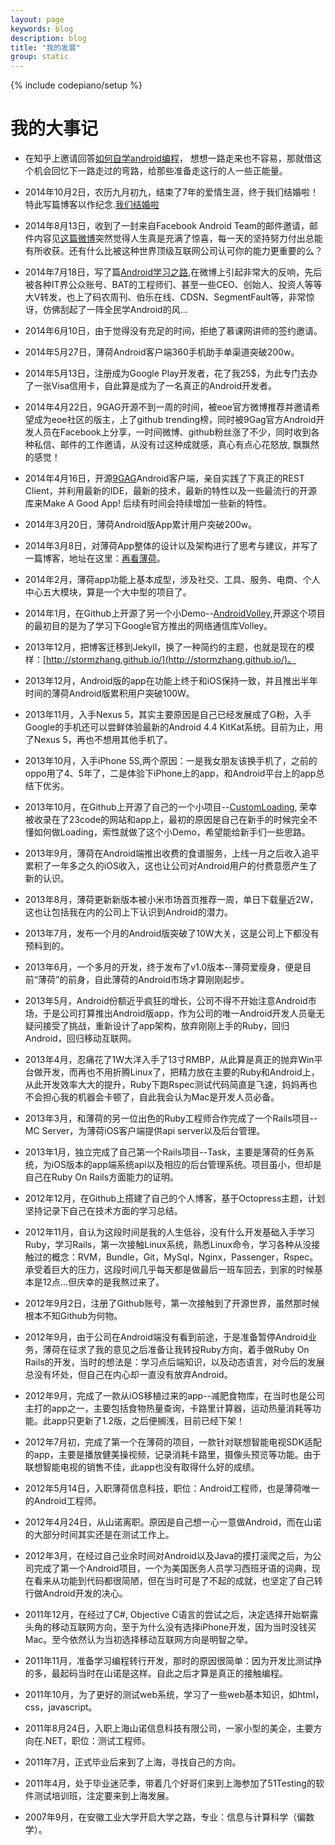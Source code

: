 ```yaml
---
layout: page
keywords: blog
description: blog
title: "我的发展"
group: static
---
```

{% include codepiano/setup %}

我的大事记
===

* 在知乎上邀请回答[如何自学android编程](http://www.zhihu.com/question/26417244)， 想想一路走来也不容易，那就借这个机会回忆下一路走过的弯路，给那些准备走这行的人一些正能量。

* 2014年10月2日，农历九月初九，结束了7年的爱情生涯，终于我们结婚啦！特此写篇博客以作纪念.[我们结婚啦](http://stormzhang.github.io/others/2014/09/10/we-get-married/)

* 2014年8月13日，收到了一封来自Facebook Android Team的邮件邀请，邮件内容见[这篇微博](http://weibo.com/2942550243/BihHsgkkm?mod=weibotime)突然觉得人生真是充满了惊喜，每一天的坚持努力付出总能有所收获。还有什么比被这种世界顶级互联网公司认可你的能力更重要的么？

* 2014年7月18日，写了篇[Android学习之路](http://stormzhang.github.io/android/2014/07/07/learn-android-from-rookie/),在微博上引起非常大的反响，先后被各种IT界公众账号、BAT的工程师们、甚至一些CEO、创始人、投资人等等大V转发，也上了码农周刊、伯乐在线、CDSN、SegmentFault等，非常惊讶，仿佛刮起了一阵全民学Android的风...

* 2014年6月10日，由于觉得没有充足的时间，拒绝了慕课网讲师的签约邀请。

* 2014年5月27日，薄荷Android客户端360手机助手单渠道突破200w。

* 2014年5月13日，注册成为Google Play开发者，花了我25$，为此专门去办了一张Visa信用卡，自此算是成为了一名真正的Android开发者。

* 2014年4月22日，9GAG开源不到一周的时间，被eoe官方微博推荐并邀请希望成为eoe社区的版主，上了github trending榜，同时被9Gag官方Android开发人员在Facebook上分享，一时间微博、github粉丝涨了不少，同时收到各种私信、邮件的工作邀请，从没有过这种成就感，真心有点心花怒放, 飘飘然的感觉！

* 2014年4月16日，开源[9GAG](https://github.com/stormzhang/9GAG)Android客户端，亲自实践了下真正的REST Client，并利用最新的IDE，最新的技术，最新的特性以及一些最流行的开源库来Make A Good App! 后续有时间会持续增加一些新的特性。

* 2014年3月20日，薄荷Android版App累计用户突破200w。

* 2014年3月8日，对薄荷App整体的设计以及架构进行了思考与建议，并写了一篇博客，地址在这里：[再看薄荷](http://stormzhang.github.io/android/2014/03/08/review-boohee-architecture/)。

* 2014年2月，薄荷app功能上基本成型，涉及社交、工具、服务、电商、个人中心五大模块，算是一个大中型的项目了。

* 2014年1月，在Github上开源了另一个小Demo--[AndroidVolley](https://github.com/stormzhang/AndroidVolley),开源这个项目的最初目的是为了学习下Google官方推出的网络通信库Volley。

* 2013年12月，把博客迁移到Jekyll，换了一种简约的主题，也就是现在的模样：[http://stormzhang.github.io/](http://stormzhang.github.io/)。

* 2013年12月，Android版的app在功能上终于和iOS保持一致，并且推出半年时间的薄荷Android版累积用户突破100W。

* 2013年11月，入手Nexus 5，其实主要原因是自己已经发展成了G粉，入手Google的手机还可以尝鲜体验最新的Android 4.4 KitKat系统。目前为止，用了Nexus 5，再也不想用其他手机了。

* 2013年10月，入手iPhone 5S,两个原因：一是我女朋友该换手机了，之前的oppo用了4、5年了，二是体验下iPhone上的app，和Android平台上的app总结下优劣。

* 2013年10月，在Github上开源了自己的一个小项目--[CustomLoading](https://github.com/stormzhang/CustomLoading), 荣幸被收录在了23code的网站和app上，最初的原因是自己在新手的时候完全不懂如何做Loading，索性就做了这个小Demo，希望能给新手们一些思路。

* 2013年9月，薄荷在Android端推出收费的食谱服务，上线一月之后收入追平累积了一年多之久的iOS收入，这也让公司对Android用户的付费意愿产生了新的认识。

* 2013年8月，薄荷更新新版本被小米市场首页推荐一周，单日下载量近2W，这也让包括我在内的公司上下认识到Android的潜力。

* 2013年7月，发布一个月的Android版突破了10W大关，这是公司上下都没有预料到的。

* 2013年6月，一个多月的开发，终于发布了v1.0版本--薄荷爱瘦身，便是目前“薄荷”的前身，自此薄荷的Android市场才算刚刚起步。

* 2013年5月，Android份额近乎疯狂的增长，公司不得不开始注意Android市场，于是公司打算推出Android版app，作为公司的唯一Android开发人员毫无疑问接受了挑战，重新设计了app架构，放弃刚刚上手的Ruby，回归Android，回归移动互联网。

* 2013年4月，忍痛花了1W大洋入手了13寸RMBP，从此算是真正的抛弃Win平台做开发，而再也不用折腾Linux了，把精力放在主要的Ruby和Android上，从此开发效率大大的提升，Ruby下跑Rspec测试代码简直是飞速，妈妈再也不会担心我的机器会卡顿了，自此我会认为Mac是开发人员必备。

* 2013年3月，和薄荷的另一位出色的Ruby工程师合作完成了一个Rails项目--MC Server，为薄荷iOS客户端提供api server以及后台管理。

* 2013年1月，独立完成了自己第一个Rails项目--Task，主要是薄荷的任务系统，为iOS版本的app端系统api以及相应的后台管理系统。项目虽小，但却是自己在Ruby On Rails方面能力的证明。

* 2012年12月，在Github上搭建了自己的个人博客，基于Octopress主题，计划坚持记录下自己在技术方面的学习总结。

* 2012年11月，自认为这段时间是我的人生低谷，没有什么开发基础入手学习Ruby，学习Rails，第一次接触Linux系统，熟悉Linux命令，学习各种从没接触过的概念：RVM，Bundle，Git，MySql，Nginx，Passenger，Rspec。承受着巨大的压力，这段时间几乎每天都是做最后一班车回去，到家的时候基本是12点...但庆幸的是我熬过来了。

* 2012年9月2日，注册了Github账号，第一次接触到了开源世界，虽然那时候根本不知Github为何物。

* 2012年9月，由于公司在Android端没有看到前途，于是准备暂停Android业务，薄荷在征求了我的意见之后准备让我转投Ruby方向，着手做Ruby On Rails的开发，当时的想法是：学习点后端知识，以及动态语言，对今后的发展总没有坏处，但自己在内心却一直没有放弃Android。

* 2012年9月，完成了一款从iOS移植过来的app--减肥食物库，在当时也是公司主打的app之一，主要包括食物热量查询，卡路里计算器，运动热量消耗等功能。此app只更新了1.2版，之后便搁浅，目前已经下架！

* 2012年7月初，完成了第一个在薄荷的项目，一款针对联想智能电视SDK适配的app，主要是播放健美操视频，记录消耗卡路里，摄像头预览等功能。由于联想智能电视的销售不佳，此app也没有取得什么好的成绩。

* 2012年5月14日，入职薄荷信息科技，职位：Android工程师，也是薄荷唯一的Android工程师。

* 2012年4月24日，从山诺离职。原因是自己想一心一意做Android，而在山诺的大部分时间其实还是在测试工作上。

* 2012年3月，在经过自己业余时间对Android以及Java的摸打滚爬之后，为公司完成了第一个Android项目，一个为美国医务人员学习西班牙语的词典，现在看来从功能到代码都很简陋，但在当时可是了不起的成就，也坚定了自己转行做Android开发的决心。

* 2011年12月，在经过了C#, Objective C语言的尝试之后，决定选择开始崭露头角的移动互联网方向，至于为什么没有选择iPhone开发，因为当时没钱买Mac。至今依然认为当初选择移动互联网方向是明智之举。

* 2011年11月，准备学习编程转行开发，那时的原因很简单：因为开发比测试挣的多，最起码当时在山诺是这样。自此之后才算是真正的接触编程。

* 2011年10月，为了更好的测试web系统，学习了一些web基本知识，如html，css，javascript。

* 2011年8月24日，入职上海山诺信息科技有限公司，一家小型的美企，主要方向在.NET，职位：测试工程师。

* 2011年7月，正式毕业后来到了上海，寻找自己的方向。

* 2011年4月，处于毕业迷茫季，带着几个好哥们来到上海参加了51Testing的软件测试培训班，注定要来到上海发展。

* 2007年9月，在安徽工业大学开启大学之路，专业：信息与计算科学（偏数学）。